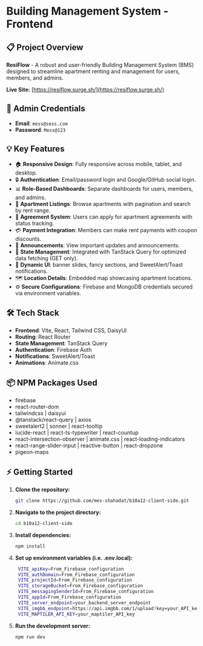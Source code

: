 # Building Management System - Frontend

## 📋 Project Overview
**ResiFlow** - A robust and user-friendly Building Management System (BMS) designed to streamline apartment renting and management for users, members, and admins.

**Live Site:** [https://resiflow.surge.sh/](https://resiflow.surge.sh/)

## 🔑 Admin Credentials
- **Email**: `mess@sess.com`
- **Password**: `Mess@123`

## 💡 Key Features
- 🏠 **Responsive Design**: Fully responsive across mobile, tablet, and desktop.
- 🔒 **Authentication**: Email/password login and Google/GitHub social login.
- 📊 **Role-Based Dashboards**: Separate dashboards for users, members, and admins.
- 🏢 **Apartment Listings**: Browse apartments with pagination and search by rent range.
- 📝 **Agreement System**: Users can apply for apartment agreements with status tracking.
- 💳 **Payment Integration**: Members can make rent payments with coupon discounts.
- 📢 **Announcements**: View important updates and announcements.
- 📁 **State Management**: Integrated with TanStack Query for optimized data fetching (GET only).
- 🎨 **Dynamic UI**: banner slides, fancy sections, and SweetAlert/Toast notifications.
- 🗺️ **Location Details**: Embedded map showcasing apartment locations.
- ⚙️ **Secure Configurations**: Firebase and MongoDB credentials secured via environment variables.

## 🛠️ Tech Stack
- **Frontend**: Vite, React, Tailwind CSS, DaisyUI
- **Routing**: React Router
- **State Management**: TanStack Query
- **Authentication**: Firebase Auth
- **Notifications**: SweetAlert/Toast
- **Animations**: Animate.css

## 📦 NPM Packages Used
- firebase
- react-router-dom
- tailwindcss | daisyui
- @tanstack/react-query | axios
- sweetalert2 | sonner | react-tooltip
- lucide-react | react-ts-typewriter | react-countup 
- react-intersection-observer | animate.css | react-loading-indicators
- react-range-slider-input | reactive-button | react-dropzone
- pigeon-maps



## ⚡ Getting Started
1. **Clone the repository:**
   ```bash
   git clone https://github.com/mes-shahadat/b10a12-client-side.git
   ```
2. **Navigate to the project directory:**
   ```bash
   cd b10a12-client-side
   ```
3. **Install dependencies:**
   ```bash
   npm install
   ```
4. **Set up environment variables (i.e. .env.local):**
   ```bash
    VITE_apiKey=From_Firebase_configuration
    VITE_authDomain=From_Firebase_configuration
    VITE_projectId=From_Firebase_configuration
    VITE_storageBucket=From_Firebase_configuration
    VITE_messagingSenderId=From_Firebase_configuration
    VITE_appId=From_Firebase_configuration
    VITE_server_endpoint=your_backend_server_endpoint
    VITE_imgbb_endpoint=https://api.imgbb.com/1/upload?key=your_API_key
    VITE_MAPTILER_API_KEY=your_maptiler_API_key
   ```
5. **Run the development server:**
   ```bash
   npm run dev
   ```


